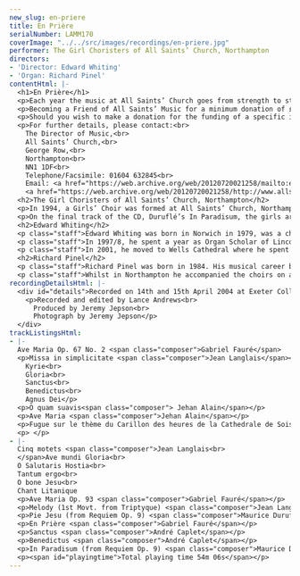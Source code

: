 ```yaml
---
new_slug: en-priere
title: En Prière
serialNumber: LAMM170
coverImage: "../../src/images/recordings/en-priere.jpg"
performer: The Girl Choristers of All Saints’ Church, Northampton
directors:
- 'Director: Edward Whiting'
- 'Organ: Richard Pinel'
contentHtml: |-
  <h1>En Prière</h1>
  <p>Each year the music at All Saints’ Church goes from strength to strength. Services in the church are usually sung by the choir of boys and men - an unbroken tradition dating back over 450 years. Alongside this, a separate girls’ choir sings regularly. Concerts and recitals given by the church’s own musicians and visiting artists also form part of the busy music programme. The choirs have made three recordings on the Lammas label, and regularly undertake foreign tours, most recently to Rhode Island, New York and France, and in the coming year to Italy, Germany and Switzerland.</p>
  <p>Becoming a Friend of All Saints’ Music for a minimum donation of £25, makes you a part of the flourishing musical tradition that exists within and around All Saints. It also means you receive FOASM News with details of future events, and it entitles you to free admission to various concerts including the Lunchtime Live recitals which take place in June and July each year.</p>
  <p>Should you wish to make a donation for the funding of a specific item, for example a new set of music or a new cassock, or to sponsor future recordings or tours, please contact us, and FOASM would be delighted to mark and recognise your gift.</p>
  <p>For further details, please contact:<br>
    The Director of Music,<br>
    All Saints’ Church,<br>
    George Row,<br>
    Northampton<br>
    NN1 1DF<br>
    Telephone/Facsimile: 01604 632845<br>
    Email: <a href="https://web.archive.org/web/20120720021258/mailto:edward.whiting@btconnect.com">Edward Whiting</a><br>
    <a href="https://web.archive.org/web/20120720021258/http://www.allsaintschurchnorthampton.co.uk/">All Saints' Northampton website.</a></p>
  <h2>The Girl Choristers of All Saints’ Church, Northampton</h2>
  <p>In 1994, a Girls’ Choir was formed at All Saints’ Church, Northampton, to complement the choir of Boys and Men which has sung for services for over 450 years. This recording was made to mark this tenth anniversary. The girls sing twice each week, on Tuesdays and Thursdays, as well as joining the Layclerks and Choral Scholars for occasional Sunday services. They regularly sing for major services, and have recently performed Duruflé’s Requiem and Britten’s Ceremony of Carols at the Liturgies for All Souls’ Day and Candlemas. The girls have undertaken tours with the men of the choir to South Carolina, Tuscany and France.</p>
  <p>On the final track of the CD, Duruflé’s In Paradisum, the girls are joined by a specially assembled group of Oxford-based gentlemen.</p>
  <h2>Edward Whiting</h2>
  <p class="staff">Edward Whiting was born in Norwich in 1979, was a chorister at Norwich Cathedral, and was educated at Norwich School.</p>
  <p class="staff">In 1997/8, he spent a year as Organ Scholar of Lincoln Cathedral, before taking up the Organ Scholarship at The Queen’s College, Oxford, where he read for a degree in music. Whilst at Queen’s, he appeared with the choir on tours to Spain, France and America, and conducted the twentieth century repertoire on their 2001 disc of Passiontide Music, Christ Rising.</p>
  <p class="staff">In 2001, he moved to Wells Cathedral where he spent a year assisting Malcolm Archer and Rupert Gough. In September 2002, he took up the post of Director of Music at All Saints, where he directs the boys, girls, choral scholars and layclerks in the five weekly sung services. In the past year, the choir has toured America and France, and premiered new works by Robert Walker, David Sanger and Malcolm Archer. Future plans include tours with the choir to Germany, Switzerland and Italy.</p>
  <h2>Richard Pinel</h2>
  <p class="staff">Richard Pinel was born in 1984. His musical career began in the choir of All Saints’ Church, Northampton, which he joined at the age of 7. After going through the ranks of chorister, organ scholar and spending two long periods jointly directing the choir, he took up the organ scholarship at Magdalen College, Oxford in 2002.</p>
  <p class="staff">Whilst in Northampton he accompanied the choirs on a CD recording and on tour in Tuscany. In Oxford his duties include accompanying the regular daily worship, lately having played for the choir in a concert in Milan Cathedral and on a recording. Richard is also an active composer and his music has recently been enjoyed by HRH The Prince of Wales. In his spare time he is reading for a degree in music, and enjoys walking, reading, fine ales and watching the college deer graze outside his bedroom window.</p>
recordingDetailsHtml: |-
  <div id="details">Recorded on 14th and 15th April 2004 at Exeter College, Oxford, by kind permission of the Rector and Fellows.
    <p>Recorded and edited by Lance Andrews<br>
      Produced by Jeremy Jepson<br>
      Photograph by Jeremy Jepson</p>
  </div>
trackListingsHtml:
- |-
  Ave Maria Op. 67 No. 2 <span class="composer">Gabriel Fauré</span>
  <p>Missa in simplicitate <span class="composer">Jean Langlais</span><br>
    Kyrie<br>
    Gloria<br>
    Sanctus<br>
    Benedictus<br>
    Agnus Dei</p>
  <p>O quam suavis<span class="composer"> Jehan Alain</span></p>
  <p>Ave Maria <span class="composer">Jehan Alain</span></p>
  <p>Fugue sur le thème du Carillon des heures de la Cathedrale de Soissons <span class="composer"> Maurice Duruflé</span></p>
  <p> </p>
- |-
  Cinq motets <span class="composer">Jean Langlais<br>
  </span>Ave mundi Gloria<br>
  O Salutaris Hostia<br>
  Tantum ergo<br>
  O bone Jesu<br>
  Chant Litanique
  <p>Ave Maria Op. 93 <span class="composer">Gabriel Fauré</span></p>
  <p>Melody (1st Movt. from Triptyque) <span class="composer">Jean Langlais</span></p>
  <p>Pie Jesu (from Requiem Op. 9) <span class="composer">Maurice Duruflé</span></p>
  <p>En Prière <span class="composer">Gabriel Fauré</span></p>
  <p>Sanctus <span class="composer">André Caplet</span></p>
  <p>Benedictus <span class="composer">André Caplet</span></p>
  <p>In Paradisum (from Requiem Op. 9) <span class="composer">Maurice Duruflé</span></p>
  <p><span id="playingtime">Total playing time 54m 06s</span></p>
---
```


